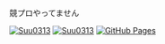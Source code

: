 <!--
**Suu0313/Suu0313** is a ✨ _special_ ✨ repository because its `README.md` (this file) appears on your GitHub profile.

Here are some ideas to get you started:

- 🔭 I’m currently working on ...
- 🌱 I’m currently learning ...
- 👯 I’m looking to collaborate on ...
- 🤔 I’m looking for help with ...
- 💬 Ask me about ...
- 📫 How to reach me: ...
- 😄 Pronouns: ...
- ⚡ Fun fact: ...
-->

競プロやってません

[![Suu0313](https://img.shields.io/endpoint?url=https%3A%2F%2Fatcoder-badges.now.sh%2Fapi%2Fatcoder%2Fjson%2FSuu0313)](https://atcoder.jp/users/Suu0313)
[![Suu0313](https://img.shields.io/endpoint?url=https%3A%2F%2Fatcoder-badges.now.sh%2Fapi%2Fcodeforces%2Fjson%2FSuu0313)](https://codeforces.com/profile/Suu0313)
[![GitHub Pages](https://img.shields.io/static/v1?label=GitHub+Pages&message=+&color=brightgreen&logo=github)](https://Suu0313.github.io/)
